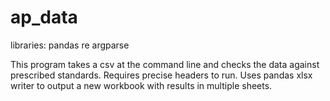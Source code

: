 # ap_data
libraries: 
pandas
re
argparse


This program takes a csv at the command line and checks the data against prescribed standards. Requires precise headers to run. 
Uses pandas xlsx writer to output a new workbook with results in multiple sheets.
